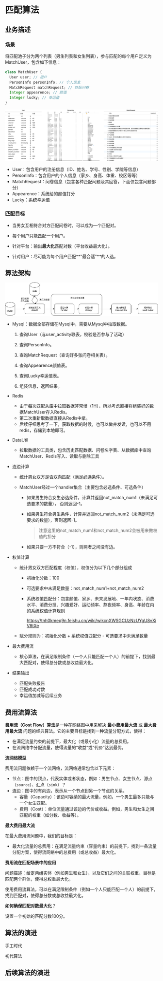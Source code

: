 # 匹配算法

## 业务描述

### 场景

将匹配池子分为两个列表（男生列表和女生列表），参与匹配的每个用户定义为MatchUser，包含如下信息：

```java
class MatchUser {
  User user; // 用户
  PersonInfo personInfo; // 个人信息
  MatchRequest matchRequest; // 匹配问卷
  Integer appearence; // 颜值
  Integer lucky; // 幸运值
}
```

![](./pics/table.png)

- User：包含用户的注册信息（ID、姓名、学号、性别、学院等信息）
- PersonInfo：包含用户的个人信息（家乡、身高、体重、校区等等）
- MatchRequest：问卷信息（包含各种匹配问题及其回答，下面仅包含问题部分）
- Appearence：系统给的颜值打分
- Lucky：系统幸运值

### 匹配目标

- 当男女互相符合对方匹配问卷时，可以成为一个匹配对。

- 每个用户只能匹配一个用户。

- 针对平台：输出**最大化**匹配对数（平台收益最大化）。
- 针对用户：尽可能为每个用户匹配**"最合适"**的人选。

## 算法架构

![](./pics/alg_arch.png)

- Mysql：数据全部存储在Mysql中，需要从Mysql中拉取数据。

  1. 查询User（与user_activity联表，校验是否参与了活动）

  2. 查询PersonInfo。
  3. 查询MatchRequest（查询好多张问卷相关表）。
  4. 查询Appearence颜值表。
  5. 查询Lucky幸运值表。
  6. 组装信息，返回结果。

- Redis

  - 由于每次匹配从库中拉取数据非常慢（1H），所以考虑直接将组装好的数据MatchUser存入Redis。
  - 第二次重新取数据直接从Redis中拿。
  - 后续仔细思考了一下，获取数据的时候，也可以做并发读，也可以不用redis，存储到本地即可。

- DataUtil

  - 拉取数据的工具类，包含历史匹配数据、问卷名字表、从数据库中查询MatchUser、Redis写入、读取与删除工具

- 连边计算

  - 统计男女双方是否双向匹配（满足必选条件）。

  - MatchUser经过一个handler集合（主要包含必选条件、可选条件）

    - 如果男生符合女生必选条件，计算并返回not_match_num1（未满足可选要求的数量）， 否则返回-1。

    - 如果男生符合男生条件，计算并返回not_match_num2（未满足可选要求的数量），否则返回-1。

      > 注意这里的not_match_num1和not_match_num2会被用来做权值的扣分

    - 如果只要一方不符合（-1），则两者之间没有边。

- 权值计算

  - 统计男女双方匹配程度（权值），权值分为以下几个部分组成

    - 初始化分数：100

    - 可选要求中未满足数量：not_match_num1+not_match_num2

    - 系统权值匹配分：包含颜值、家乡、未来发展地、一年内状态、消费水平、消费分担、兴趣爱好、运动频率、熬夜频率、身高、年龄在内的系统权值计算规则

      https://tnh0kmeq9n.feishu.cn/wiki/wikcnXWSGCUzNzUYgU8vXiV8tXe

  - 赋分规则为：初始化分数 + 系统权值匹配分 - 可选要求中未满足数量

- 最大费用流

  - 核心算法，在满足限制条件（一个人只能匹配一个人）的前提下，找到最大匹配对，使得总分数或总收益最大化。

- 结果输出

  - 匹配失败报告
  - 匹配成功对数
  - 幸运值加减等后续业务

## 费用流算法

**费用流（Cost Flow）算法**是一种在网络图中用来解决 **最小费用最大流** 或 **最大费用最大流** 问题的经典算法。它的主要目标是找到一种流量分配方式，使得：

- 在满足流量约束的前提下，最大化（或最小化）流量的总费用。
- 在流网络中分配流量，使得流量的“收益”或“代价”达到最优。

**流网络模型**

费用流问题依赖于一个流网络，流网络通常包含以下元素：

- 节点：图中的顶点，代表实体或者状态，例如：男生节点、女生节点、源点（`source`）、汇点（`sink`）？
- 连边：图中的有向边，表示从一个节点到另一个节点的关系。
  - 容量（Capacity）：该边可容纳的最大流量，例如，一个男生最多只能与一个女生匹配。
  - 费用（Cost）：单位流量通过该边的代价或收益。例如，男生和女生之间匹配的权重（如分数、收益等）。

**最大费用最大流**

在最大费用流问题中，我们的目标是：

- 最大化流量的总费用：在满足流量约束（容量约束）的前提下，找到一条流量分配方案，使得流网络中的总费用（或总收益）最大化。

**费用流在匹配场景中的应用**

问题描述：给定两组实体（例如男生和女生），以及它们之间的关联权重，目标是匹配两个群体，使得总权重最大化。

使用费用流算法，可以在满足限制条件（例如一个人只能匹配一个人）的前提下，找到匹配对，使得总分数或总收益最大化。

**如何确保匹配对数最大化**？

设置一个初始的匹配分数100分。





## 算法的演进

手工时代

初代算法




## 后续算法的演进

